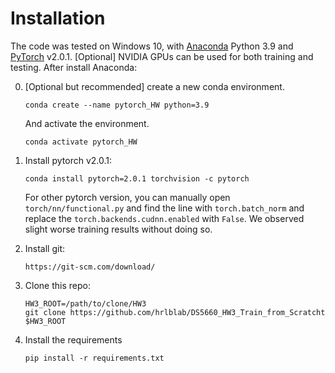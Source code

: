 # Installation


The code was tested on Windows 10, with [Anaconda](https://www.anaconda.com/download) Python 3.9 and [PyTorch]((http://pytorch.org/)) v2.0.1. 
[Optional] NVIDIA GPUs can be used for both training and testing.
After install Anaconda:

0. [Optional but recommended] create a new conda environment. 

    ~~~
    conda create --name pytorch_HW python=3.9
    ~~~
    And activate the environment.
    
    ~~~
    conda activate pytorch_HW
    ~~~

1. Install pytorch v2.0.1:

    ~~~
    conda install pytorch=2.0.1 torchvision -c pytorch
    ~~~
    
     
     For other pytorch version, you can manually open `torch/nn/functional.py` and find the line with `torch.batch_norm` and replace the `torch.backends.cudnn.enabled` with `False`. We observed slight worse training results without doing so. 
     
2. Install git:

    ~~~
	https://git-scm.com/download/
    ~~~

3. Clone this repo:

    ~~~
    HW3_ROOT=/path/to/clone/HW3
    git clone https://github.com/hrlblab/DS5660_HW3_Train_from_Scratcht $HW3_ROOT
    ~~~


4. Install the requirements

    ~~~
    pip install -r requirements.txt
    ~~~
    

